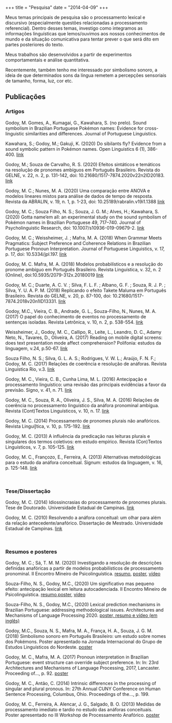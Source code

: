 +++
title = "Pesquisa"
date = "2014-04-09"
+++


Meus temas principais de pesquisa são o processamento lexical e discursivo (especialmente questões relacionadas a processamento referencial). Dentro desses temas, investigo como integramos as informações linguísticas que lemos/ouvimos aos nossos conhecimentos de mundo e da situação comunicativa para tentar prever o que será dito em partes posteriores do texto. 

Meus trabalhos são desenvolvidos a partir de experimentos comportamentais e análise quantitativa.


Recentemente, também tenho me interessado por simbolismo sonoro, a ideia de que determinados sons da língua remetem a percepções sensoriais de tamanho, forma, luz, cor etc. 


## Publicações

### Artigos

Godoy, M. Gomes, A., Kumagai, G., Kawahara, S. (no prelo). Sound symbolism in Brazilian Portuguese Pokémon names: Evidence for cross-linguistic similarities and differences. Journal of Portuguese Linguistics.

Kawahara, S.; Godoy, M.; Gakuji, K. (2020) Do sibilants fly? Evidence from a sound symbolic pattern in Pokémon names. Open Linguistics 6 (1), 386-400. [link](https://www.degruyter.com/view/journals/opli/6/1/article-p386.xml)

Godoy, M.; Souza de Carvalho, R. S. (2020) Efeitos sintáticos e temáticos na resolução de pronomes ambíguos em Português Brasileiro. Revista do GELNE, v. 22, n. 2, p. 131-142, doi: 10.21680/1517-7874.2020v22n2ID20183. [link](https://periodicos.ufrn.br/gelne/article/view/20183)

Godoy, M. C.; Nunes, M. A. (2020) Uma comparação entre ANOVA e modelos lineares mistos para análise de dados de tempo de resposta. Revista da ABRALIN, v. 19, n. 1, p. 1-23, doi: 10.25189/rabralin.v19i1.1388 [link](https://revista.abralin.org/index.php/abralin/article/view/1388)

Godoy, M. C.; Souza Filho, N. S.; Souza, J. G. M.; Alves, H.; Kawahara, S. (2020) Gotta name’em all: an experimental study on the sound symbolism of Pokémon names in Brazilian Portuguese 49, 717–740. Journal of Psycholinguistic Research, doi: 10.1007/s10936-019-09679-2. [link](https://link.springer.com/article/10.1007/s10936-019-09679-2)

Godoy, M. C.; Weissheimer, J. ; Mafra, M. A. (2018) When Grammar Meets Pragmatics: Subject Preference and Coherence Relations in Brazilian Portuguese Pronoun Interpretation. Journal of Portuguese Linguistics, v. 17, p. 17, doi: 10.5334/jpl.197. [link](https://jpl.letras.ulisboa.pt/articles/10.5334/jpl.197/)

Godoy, M. C. Mafra, M. A. (2018) Modelos probabilísticos e a resolução do pronome ambíguo em Português Brasileiro. Revista Linguística, v. 32, n. 2 (Online), doi:10.5935/2079-312x.20180019 [link](http://www.scielo.edu.uy/scielo.php?script=sci_arttext&pid=S2079-312X2018000200119&lng=es&nrm=iso&tlng=pt)

Godoy, M. C.; Duarte, A. C. V. ; Silva, F. L. F. ; Albano, G. F. ; Souza, R. J. P. ; Silva, Y. U. A. P. M. (2018) Replicando o efeito Takete Maluma em Português Brasileiro. Revista do GELNE, v. 20, p. 87-100, doi: 10.21680/1517-7874.2018v20n1ID13331. [link](https://periodicos.ufrn.br/gelne/article/view/13331)

Godoy, M.C., Vieira, C. B., Andrade, G. L., Souza-Filho, N., Nunes, M. A. (2017) O papel do conhecimento de eventos no processamento de sentenças isoladas. Revista Letrônica, v. 10, n. 2, p. 538-554. [link](http://revistaseletronicas.pucrs.br/ojs/index.php/letronica/article/view/26408/16551)

Weissheimer, J., Godoy, M. C., Callipo, R., Leite, L., Leandro, D. C., Adamy Neto, N., Tavares, D., Oliveira, A. (2017) Reading on mobile digital screens: does text presentation mode affect comprehension? Polifonia: estudos da linguagem, v.24, p.50-67. [link](http://periodicoscientificos.ufmt.br/ojs/index.php/polifonia/article/view/6068/3932)

Souza Filho, N. S.; Silva, G. L. A. S.; Rodrigues, V. W. L.; Araújo, F. N. F.; Godoy, M. C. (2017) Relações de coerência e resolução de anáforas. Revista Linguística Rio, v.3. [link](http://www.linguisticario.letras.ufrj.br/uploads/7/0/5/2/7052840/lr31_souzafilhoetal.pdf)

Godoy, M. C., Vieira, C. B., Cunha Lima, M. L. (2016) Antecipação e processamento linguístico: uma revisão das principais evidências a favor da previsão. Signo, v. 41, n. 71. [link](https://online.unisc.br/seer/index.php/signo/article/view/7227/pdf)

Godoy, M. C., Souza, R. A., Oliveira, J. S., Silva, M. A. (2016) Relações de coerência no processamento linguístico da anáfora pronominal ambígua. Revista (Cont)Textos Linguísticos, v. 10, n. 17. [link](http://periodicos.ufes.br/contextoslinguisticos/article/view/14796/10341)

Godoy, M. C. (2014) Processamento de pronomes plurais não anafóricos. Revista Linguí∫tica, v. 10, p. 175-192. [link](http://www.letras.ufrj.br/poslinguistica/revistalinguistica/wp-content/uploads/2014/07/revista-linguistica-v10-n1-artigo12.pdf)

Godoy, M. C. (2013) A influência da predicação nas leituras plurais e singulares dos termos coletivos: em estudo empírico. Revista (Con)Textos Linguísticos, v. 7, p. 105-125. [link](http://periodicos.ufes.br/contextoslinguisticos/article/view/4832)

Godoy, M. C., Françozo, E., Ferreira, A. (2013) Alternativas metodológicas para o estudo da anáfora conceitual. Signum: estudos da linguagem, v. 16, p. 125-148. [link](http://www.uel.br/revistas/uel/index.php/signum/article/view/15480)



  <br>

### Tese/Dissertação

Godoy, M. C. (2014) Idiossincrasias do processamento de pronomes plurais. Tese de Doutorado. Universidade Estadual de Campinas. [link](http://repositorio.unicamp.br/jspui/bitstream/REPOSIP/270557/1/Godoy_MahayanaCristina_D.pdf)

Godoy, M. C. (2010) Resolvendo a anáfora conceitual: um olhar para além da relação antecedente/anafórico. Dissertação de Mestrado. Universidade Estadual de Campinas. [link](http://repositorio.unicamp.br/bitstream/REPOSIP/269041/1/Godoy_MahayanaCristina_M.pdf)


  <br>


### Resumos e posteres

Godoy, M. C.; Sá, T. M. M. (2020) Investigando a resolução de descrições definidas anafóricas a partir de modelos probabilísticos de processamento pronominal. II Encontro Mineiro de Psicolinguística. [resumo](/GodoySa_resumo.pdf), [poster](/GodoySa_poster.pdf), [vídeo](https://www.youtube.com/watch?v=lvu4lIL_AK8&feature=emb_logo&ab_channel=EncontroMineirodePsicolingu%C3%ADstica)

Souza-Filho, N. S., Godoy, M.C., (2020) Um significativo mas pequeno efeito: antecipação lexical em leitura autocadenciada. II Encontro Mineiro de Psicolinguística. [resumo](/SouzaFilhoGodoy_resumo.pdf),[poster](/SouzaFilhoGodoy_poster.pdf), [vídeo](https://www.youtube.com/watch?v=vHjifpQPFqA&feature=emb_logo&ab_channel=EncontroMineirodePsicolingu%C3%ADstica)

Souza-Filho, N. S., Godoy, M.C., (2020) Lexical prediction mechanisms in Brazilian Portuguese: addressing methodological issues. Architectures and Mechanisms of Language Processing 2020. [poster, resumo e vídeo (em inglês)](https://osf.io/n7365/)

Godoy, M.C., Souza, N. S., Mafra, M. A., França, H. A., Souza, J. G. M. (2018) Simbolismo sonoro em Português Brasileiro: um estudo sobre nomes dos Pokémons. Poster apresentado na Jornada Internacional do Grupo de Estudos Linguísticos do Nordeste. [poster](/Godoyetal_gelne2018.pdf)

Godoy, M. C., Mafra, M. A. (2017) Pronoun interpretation in Brazilian Portuguese: event structure can override subject preference. In: In: 23rd Architectures and Mechanisms of Language Processing, 2017, Lancaster. Proceeding of…, p. 92. [poster](/poster_amlap.pdf)

Godoy, M. C., Antão, C. (2014) Intrinsic differences in the processing of singular and plural pronous. In: 27th Annual CUNY Conference on Human Sentence Processing, Columbus, Ohio. Proceedings of the…, p. 199. 

Godoy, M. C., Ferreira, A. Alencar, J. G., Salgado, B. O. (2013) Medidas de processamento imediato e tardio no estudo das anáforas conceituais. Poster apresentado no III Workshop de Processamento Anafórico. [poster](/Poster_3WPA.pdf)